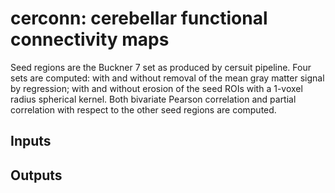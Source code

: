 # cerconn: cerebellar functional connectivity maps

Seed regions are the Buckner 7 set as produced by cersuit pipeline. Four sets are computed: with 
and without removal of the mean gray matter signal by regression; with and without erosion of the
seed ROIs with a 1-voxel radius spherical kernel. Both bivariate Pearson correlation and partial
correlation with respect to the other seed regions are computed.

## Inputs


## Outputs

